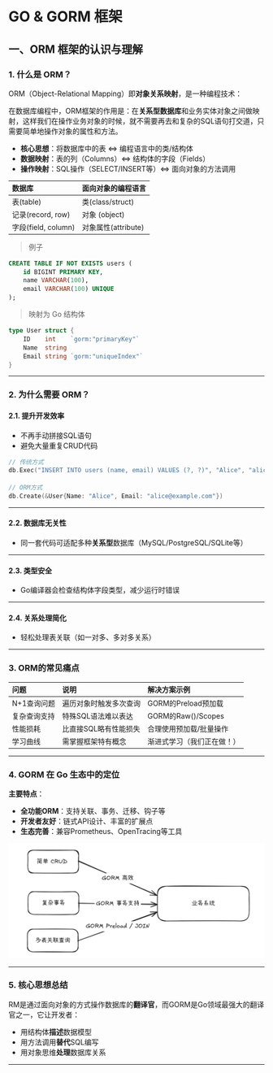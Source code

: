 # GO & GORM 框架

## 一、ORM 框架的认识与理解

### 1. 什么是 ORM？

ORM（Object-Relational Mapping）即**对象关系映射**，是一种编程技术：

在数据库编程中，ORM框架的作用是：在**关系型数据库**和业务实体对象之间做映射，这样我们在操作业务对象的时候，就不需要再去和复杂的SQL语句打交道，只需要简单地操作对象的属性和方法。

- **核心思想​**：将数据库中的表 <=> 编程语言中的类/结构体
- ​**数据映射**​：表的列（Columns）<=> 结构体的字段（Fields）
- ​**操作映射**​：SQL操作（SELECT/INSERT等）<=> 面向对象的方法调用

|数据库	|面向对象的编程语言|
|:----|:----|
|表(table)	|类(class/struct)|
|记录(record, row)	|对象 (object)|
|字段(field, column)	|对象属性(attribute)|


> 例子
```sql
CREATE TABLE IF NOT EXISTS users (
    id BIGINT PRIMARY KEY,
    name VARCHAR(100),
    email VARCHAR(100) UNIQUE
);
```
> 映射为 Go 结构体 
```go
type User struct {
    ID    int    `gorm:"primaryKey"`
    Name  string 
    Email string `gorm:"uniqueIndex"`
}
```

---

### 2. 为什么需要 ORM？

#### 2.1. 提升开发效率

- 不再手动拼接SQL语句
- 避免大量重复CRUD代码

```go
// 传统方式
db.Exec("INSERT INTO users (name, email) VALUES (?, ?)", "Alice", "alice@example.com")

// ORM方式
db.Create(&User{Name: "Alice", Email: "alice@example.com"})
```

---

#### 2.2. 数据库无关性

- 同一套代码可适配多种**关系型**数据库（MySQL/PostgreSQL/SQLite等）

---

#### 2.3. 类型安全

- Go编译器会检查结构体字段类型，减少运行时错误

---

#### 2.4. 关系处理简化

- 轻松处理表关联（如一对多、多对多关系）

---

### 3. ORM的常见痛点

|问题	|说明	|解决方案示例|
|:-----|:-----|:-----|
|N+1查询问题	|遍历对象时触发多次查询	|GORM的Preload预加载|
|复杂查询支持	|特殊SQL语法难以表达	|GORM的Raw()/Scopes|
|性能损耗	|比直接SQL略有性能损失	|合理使用预加载/批量操作|
|学习曲线	|需掌握框架特有概念	|渐进式学习（我们正在做！）|

---

### 4. GORM 在 Go 生态中的定位

**主要特点​**：
- **全功能ORM​**：支持关联、事务、迁移、钩子等
- **​开发者友好​**：链式API设计、丰富的扩展点
- **​生态完善**​：兼容Prometheus、OpenTracing等工具

![gorm](./image/gorm.png)

---

### 5. 核心思想总结

RM是通过面向对象的方式操作数据库的**翻译官**，而GORM是Go领域最强大的翻译官之一，它让开发者：

- 用结构体**描述**数据模型
- 用方法调用**替代**SQL编写
- 用对象思维**处理**数据库关系

---


